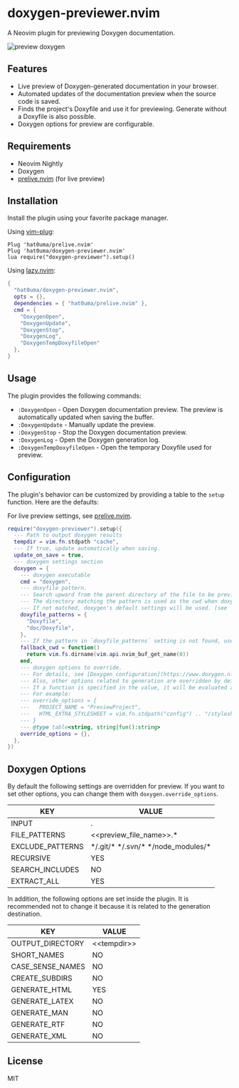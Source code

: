 # doxygen-previewer.nvim

A Neovim plugin for previewing Doxygen documentation.

![preview doxygen](https://github.com/hat0uma/doxygen-previewer.nvim/assets/55551571/d940e31b-eca4-42e7-a507-2b432f6e3533)

## Features

- Live preview of Doxygen-generated documentation in your browser.
- Automated updates of the documentation preview when the source code is saved.
- Finds the project's Doxyfile and use it for previewing. Generate without a Doxyfile is also possible.
- Doxygen options for preview are configurable.

## Requirements

- Neovim Nightly
- Doxygen
- [prelive.nvim](https://github.com/hat0uma/prelive.nvim) (for live preview)

## Installation

Install the plugin using your favorite package manager.

Using [vim-plug](https://github.com/junegunn/vim-plug):

```vim
Plug 'hat0uma/prelive.nvim'
Plug 'hat0uma/doxygen-previewer.nvim'
lua require("doxygen-previewer").setup()
```

Using [lazy.nvim](https://github.com/folke/lazy.nvim):

```lua
{
  "hat0uma/doxygen-previewer.nvim",
  opts = {},
  dependencies = { "hat0uma/prelive.nvim" },
  cmd = {
    "DoxygenOpen",
    "DoxygenUpdate",
    "DoxygenStop",
    "DoxygenLog",
    "DoxygenTempDoxyfileOpen"
  },
}

```

## Usage

The plugin provides the following commands:

- `:DoxygenOpen` - Open Doxygen documentation preview. The preview is automatically updated when saving the buffer.
- `:DoxygenUpdate` - Manually update the preview.
- `:DoxygenStop` - Stop the Doxygen documentation preview.
- `:DoxygenLog` - Open the Doxygen generation log.
- `:DoxygenTempDoxyfileOpen` - Open the temporary Doxyfile used for preview.

## Configuration

The plugin's behavior can be customized by providing a table to the `setup` function. Here are the defaults:

For live preview settings, see [prelive.nvim](https://github.com/hat0uma/prelive.nvim#Configuration).

```lua
require("doxygen-previewer").setup({
  --- Path to output doxygen results
  tempdir = vim.fn.stdpath "cache",
  --- If true, update automatically when saving.
  update_on_save = true,
  --- doxygen settings section
  doxygen = {
    --- doxygen executable
    cmd = "doxygen",
    --- doxyfile pattern.
    --- Search upward from the parent directory of the file to be previewed and use the first match.
    --- The directory matching the pattern is used as the cwd when doxygen is run.
    --- If not matched, doxygen's default settings will be used. (see `doxygen -g -`)
    doxyfile_patterns = {
      "Doxyfile",
      "doc/Doxyfile",
    },
    --- If the pattern in `doxyfile_patterns` setting is not found, use this parameter as cwd when running doxygen.
    fallback_cwd = function()
      return vim.fs.dirname(vim.api.nvim_buf_get_name(0))
    end,
    --- doxygen options to override.
    --- For details, see [Doxygen configuration](https://www.doxygen.nl/manual/config.html).
    --- Also, other options related to generation are overridden by default. see `Doxygen Options` section in README.md.
    --- If a function is specified in the value, it will be evaluated at runtime.
    --- For example:
    --- override_options = {
    ---   PROJECT_NAME = "PreviewProject",
    ---   HTML_EXTRA_STYLESHEET = vim.fn.stdpath("config") .. "/stylesheet.css"
    --- }
    --- @type table<string, string|fun():string>
    override_options = {},
  },
})
```

## Doxygen Options

By default the following settings are overridden for preview. If you want to set other options, you can change them with `doxygen.override_options`.

| KEY              | VALUE                                    |
| ---------------- | ---------------------------------------- |
| INPUT            | .                                        |
| FILE_PATTERNS    | <<preview_file_name>>.\*                 |
| EXCLUDE_PATTERNS | \*/.git/\* \*/.svn/\* \*/node_modules/\* |
| RECURSIVE        | YES                                      |
| SEARCH_INCLUDES  | NO                                       |
| EXTRACT_ALL      | YES                                      |

In addition, the following options are set inside the plugin. It is recommended not to change it because it is related to the generation destination.

| KEY              | VALUE           |
| ---------------- | --------------- |
| OUTPUT_DIRECTORY | \<\<tempdir\>\> |
| SHORT_NAMES      | NO              |
| CASE_SENSE_NAMES | NO              |
| CREATE_SUBDIRS   | NO              |
| GENERATE_HTML    | YES             |
| GENERATE_LATEX   | NO              |
| GENERATE_MAN     | NO              |
| GENERATE_RTF     | NO              |
| GENERATE_XML     | NO              |

## License

MIT
